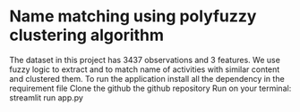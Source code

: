 # Name matching using polyfuzzy clustering algorithm
The dataset in this project has 3437 observations and 3 features. 
We use fuzzy logic to extract and to match name of activities with similar content and clustered
them.
To run the application install all the dependency in the requirement file
Clone the github the github repository
Run on your terminal: streamlit run app.py
